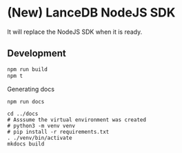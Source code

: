 # (New) LanceDB NodeJS SDK

It will replace the NodeJS SDK when it is ready.


## Development

```sh
npm run build
npm t
```

Generating docs

```
npm run docs

cd ../docs
# Asssume the virtual environment was created
# python3 -m venv venv
# pip install -r requirements.txt
. ./venv/bin/activate
mkdocs build
```
